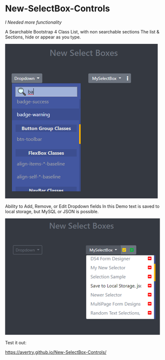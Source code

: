 # New-SelectBox-Controls

*I Needed more functionality*

A Searchable Bootstrap 4 Class List, with non searchable sections
The list & Sections, hide or appear as you type.

![](ImgMD/2020-10-09-15-54-59.png)

Ability to Add, Remove, or Edit Dropdown fields
In this Demo text is saved to local storage, but MySQL or JSON is possible.

![](ImgMD/2020-10-09-16-00-26.png)

Test it out:

https://avertry.github.io/New-SelectBox-Controls/
